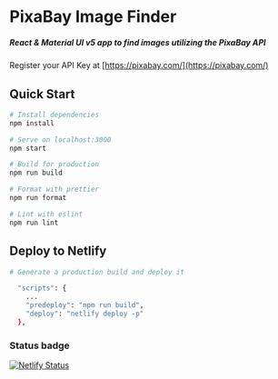 # PixaBay Image Finder

##### React & Material UI v5 app to find images utilizing the PixaBay API

Register your API Key at
[https://pixabay.com/](https://pixabay.com/)

## Quick Start

```bash
# Install dependencies
npm install

# Serve on localhost:3000
npm start

# Build for production
npm run build

# Format with prettier
npm run format

# Lint with eslint
npm run lint
```

## Deploy to Netlify

```bash
# Generate a production build and deploy it

  "scripts": {
    ...
    "predeploy": "npm run build",
    "deploy": "netlify deploy -p"
  },
```

### Status badge

[![Netlify Status](https://api.netlify.com/api/v1/badges/ccb49e04-51bb-4b52-8e99-dc97b866951d/deploy-status)](https://app.netlify.com/sites/gracious-snyder-3c3f42/deploys)
